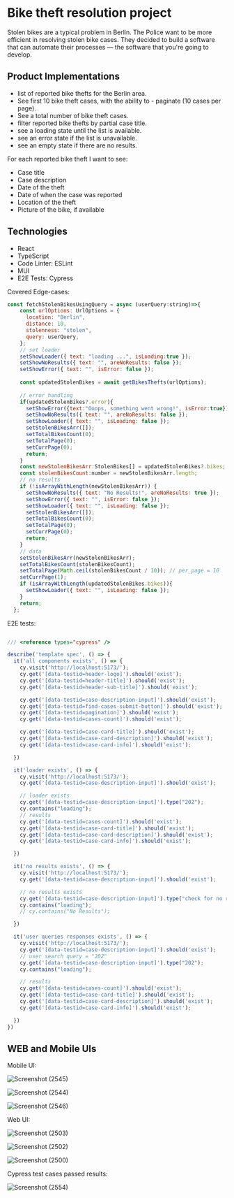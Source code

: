 # Bike theft resolution project

Stolen bikes are a typical problem in Berlin. The Police want to be more efficient in resolving stolen bike cases. They decided to build a software that can automate their processes — the software that you're going to develop.

## Product Implementations

- list of reported bike thefts for the Berlin area.
- See first 10 bike theft cases, with the ability to - paginate (10 cases per page).
- See a total number of bike theft cases.
- filter reported bike thefts by partial case title.
- see a loading state until the list is available.
- see an error state if the list is unavailable.
- see an empty state if there are no results.
  
For each reported bike theft I want to see:
- Case title
- Case description
- Date of the theft
- Date of when the case was reported
- Location of the theft
- Picture of the bike, if available

## Technologies

- React
- TypeScript
- Code Linter: ESLint
- MUI
- E2E Tests: Cypress


Covered Edge-cases: 

```js
const fetchStolenBikesUsingQuery = async (userQuery:string)=>{
    const urlOptions: UrlOptions = {
      location: "Berlin",
      distance: 10,
      stolenness: "stolen",
      query: userQuery,
    };
    // set loader
    setShowLoader({ text: "loading ...", isLoading:true });
    setShowNoResults({ text: "", areNoResults: false });
    setShowError({ text: "", isError: false });
    
    const updatedStolenBikes = await getBikesThefts(urlOptions);
    
    // error handling
    if(updatedStolenBikes?.error){
      setShowError({text:"Ooops, something went wrong!", isError:true});
      setShowNoResults({ text: "", areNoResults: false });
      setShowLoader({ text: "", isLoading: false });
      setStolenBikesArr([]);
      setTotalBikesCount(0);
      setTotalPage(0);
      setCurrPage(0);
      return;
    }
    const newStolenBikesArr:StolenBikes[] = updatedStolenBikes?.bikes;
    const stolenBikesCount:number = newStolenBikesArr.length;
    // no results
    if (!isArrayWithLength(newStolenBikesArr)) {
      setShowNoResults({ text: "No Results!", areNoResults: true });
      setShowError({ text: "", isError: false });
      setShowLoader({ text: "", isLoading: false });
      setStolenBikesArr([]);
      setTotalBikesCount(0);
      setTotalPage(0);
      setCurrPage(0);
      return;
    }
    // data
    setStolenBikesArr(newStolenBikesArr);
    setTotalBikesCount(stolenBikesCount);
    setTotalPage(Math.ceil(stolenBikesCount / 10)); // per_page = 10 
    setCurrPage(1);
    if (isArrayWithLength(updatedStolenBikes.bikes)){
      setShowLoader({ text: "", isLoading: false });
    }
    return;
  };
```

E2E tests: 

```js

/// <reference types="cypress" />

describe('template spec', () => {
  it('all components exists', () => {
    cy.visit('http://localhost:5173/');
    cy.get('[data-testid=header-logo]').should('exist');
    cy.get('[data-testid=header-title]').should('exist');
    cy.get('[data-testid=header-sub-title]').should('exist');

    cy.get('[data-testid=case-description-input]').should('exist');
    cy.get('[data-testid=find-cases-submit-button]').should('exist');
    cy.get('[data-testid=pagination]').should('exist');
    cy.get('[data-testid=cases-count]').should('exist');

    cy.get('[data-testid=case-card-title]').should('exist');
    cy.get('[data-testid=case-card-description]').should('exist');
    cy.get('[data-testid=case-card-info]').should('exist');

  })

  it('loader exists', () => {
    cy.visit('http://localhost:5173/');
    cy.get('[data-testid=case-description-input]').should('exist');

    // loader exists
    cy.get('[data-testid=case-description-input]').type("202");
    cy.contains("loading");
    // results
    cy.get('[data-testid=cases-count]').should('exist');
    cy.get('[data-testid=case-card-title]').should('exist');
    cy.get('[data-testid=case-card-description]').should('exist');
    cy.get('[data-testid=case-card-info]').should('exist');

  })

  it('no results exists', () => {
    cy.visit('http://localhost:5173/');
    cy.get('[data-testid=case-description-input]').should('exist');

    // no results exists
    cy.get('[data-testid=case-description-input]').type("check for no results");
    cy.contains("loading");
    // cy.contains("No Results");

  })

  it('user queries responses exists', () => {
    cy.visit('http://localhost:5173/');
    cy.get('[data-testid=case-description-input]').should('exist');
    // user search query = "202"
    cy.get('[data-testid=case-description-input]').type("202");
    cy.contains("loading");

    // results
    cy.get('[data-testid=cases-count]').should('exist');
    cy.get('[data-testid=case-card-title]').should('exist');
    cy.get('[data-testid=case-card-description]').should('exist');
    cy.get('[data-testid=case-card-info]').should('exist');

  })
})

```
## WEB and Mobile UIs

Mobile UI: 

![Screenshot (2545)](https://github.com/AnUbHaVafs/Stolen_Bikes_Nanoheal/assets/76126067/f1d5e038-30a4-4ee8-8868-9a1a02f67442)

![Screenshot (2544)](https://github.com/AnUbHaVafs/Stolen_Bikes_Nanoheal/assets/76126067/7ea4618e-22c9-4c6c-9c45-230952f7a2e3)

![Screenshot (2546)](https://github.com/AnUbHaVafs/Stolen_Bikes_Nanoheal/assets/76126067/c5d8442c-b939-4f5c-abac-53750325a1fb)


Web UI:

![Screenshot (2503)](https://github.com/AnUbHaVafs/Stolen_Bikes_Nanoheal/assets/76126067/fa83d399-6c15-45c9-aa1e-5c27751cf2e7)

![Screenshot (2502)](https://github.com/AnUbHaVafs/Stolen_Bikes_Nanoheal/assets/76126067/a6372683-e00d-40f3-bea3-efda27cbfe74)

![Screenshot (2500)](https://github.com/AnUbHaVafs/Stolen_Bikes_Nanoheal/assets/76126067/a471ea1d-fb26-4a84-ab43-b6f1fbc8604b)

Cypress test cases passed results:

![Screenshot (2554)](https://github.com/AnUbHaVafs/Stolen_Bikes_Nanoheal/assets/76126067/0ed89cd4-802d-46ba-8540-146cf5c5c2c9)
